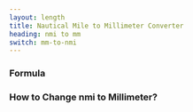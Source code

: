 ```yaml
---
layout: length
title: Nautical Mile to Millimeter Converter
heading: nmi to mm
switch: mm-to-nmi
---
```


<script>
  selectInput[10].selected = true
  selectOutput[2].selected = true
</script>

### Formula
<p id="formula"></p>

### How to Change nmi to Millimeter?
